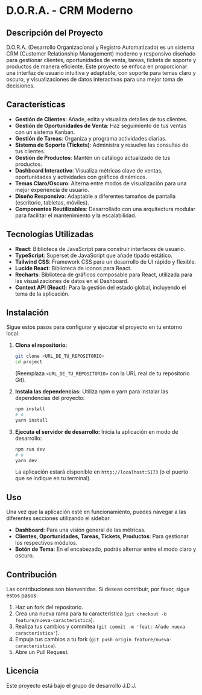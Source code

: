 # D.O.R.A. - CRM Moderno

## Descripción del Proyecto
D.O.R.A. (Desarrollo Organizacional y Registro Automatizado) es un sistema CRM (Customer Relationship Management) moderno y responsivo diseñado para gestionar clientes, oportunidades de venta, tareas, tickets de soporte y productos de manera eficiente. Este proyecto se enfoca en proporcionar una interfaz de usuario intuitiva y adaptable, con soporte para temas claro y oscuro, y visualizaciones de datos interactivas para una mejor toma de decisiones.

## Características
- **Gestión de Clientes**: Añade, edita y visualiza detalles de tus clientes.
- **Gestión de Oportunidades de Venta**: Haz seguimiento de tus ventas con un sistema Kanban.
- **Gestión de Tareas**: Organiza y programa actividades diarias.
- **Sistema de Soporte (Tickets)**: Administra y resuelve las consultas de tus clientes.
- **Gestión de Productos**: Mantén un catálogo actualizado de tus productos.
- **Dashboard Interactivo**: Visualiza métricas clave de ventas, oportunidades y actividades con gráficos dinámicos.
- **Temas Claro/Oscuro**: Alterna entre modos de visualización para una mejor experiencia de usuario.
- **Diseño Responsivo**: Adaptable a diferentes tamaños de pantalla (escritorio, tabletas, móviles).
- **Componentes Reutilizables**: Desarrollado con una arquitectura modular para facilitar el mantenimiento y la escalabilidad.

## Tecnologías Utilizadas
- **React**: Biblioteca de JavaScript para construir interfaces de usuario.
- **TypeScript**: Superset de JavaScript que añade tipado estático.
- **Tailwind CSS**: Framework CSS para un desarrollo de UI rápido y flexible.
- **Lucide React**: Biblioteca de iconos para React.
- **Recharts**: Biblioteca de gráficos composable para React, utilizada para las visualizaciones de datos en el Dashboard.
- **Context API (React)**: Para la gestión del estado global, incluyendo el tema de la aplicación.

## Instalación

Sigue estos pasos para configurar y ejecutar el proyecto en tu entorno local:

1.  **Clona el repositorio:**
    ```bash
    git clone <URL_DE_TU_REPOSITORIO>
    cd project
    ```
    (Reemplaza `<URL_DE_TU_REPOSITORIO>` con la URL real de tu repositorio Git).

2.  **Instala las dependencias:**
    Utiliza npm o yarn para instalar las dependencias del proyecto:
    ```bash
    npm install
    # o
    yarn install
    ```

3.  **Ejecuta el servidor de desarrollo:**
    Inicia la aplicación en modo de desarrollo:
    ```bash
    npm run dev
    # o
    yarn dev
    ```
    La aplicación estará disponible en `http://localhost:5173` (o el puerto que se indique en tu terminal).

## Uso
Una vez que la aplicación esté en funcionamiento, puedes navegar a las diferentes secciones utilizando el sidebar.
- **Dashboard**: Para una visión general de las métricas.
- **Clientes, Oportunidades, Tareas, Tickets, Productos**: Para gestionar los respectivos módulos.
- **Botón de Tema**: En el encabezado, podrás alternar entre el modo claro y oscuro.

## Contribución
Las contribuciones son bienvenidas. Si deseas contribuir, por favor, sigue estos pasos:
1.  Haz un fork del repositorio.
2.  Crea una nueva rama para tu característica (`git checkout -b feature/nueva-caracteristica`).
3.  Realiza tus cambios y commitea (`git commit -m 'feat: Añade nueva característica'`).
4.  Empuja tus cambios a tu fork (`git push origin feature/nueva-caracteristica`).
5.  Abre un Pull Request.

## Licencia
Este proyecto está bajo el grupo de desarrollo J.D.J. 
